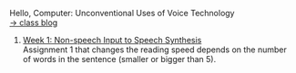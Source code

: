 Hello, Computer: Unconventional Uses of Voice Technology
<br>[→ class blog](http://www.alicehgsun.com/category/itp/hello-computer)

1. [Week 1: Non-speech Input to Speech Synthesis](https://alicehgsun.github.io/HC18/week1/)
<br>Assignment 1 that changes the reading speed depends on the number of words in the sentence (smaller or bigger than 5).

